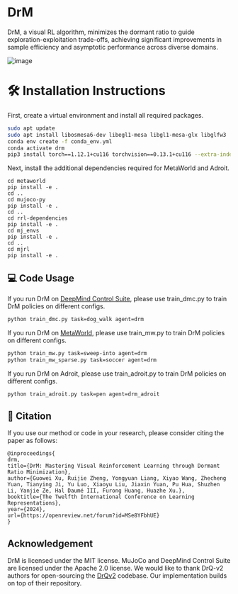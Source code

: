 # DrM
DrM, a visual RL algorithm, minimizes the dormant ratio to guide exploration-exploitation trade-offs, achieving significant improvements in sample efficiency and asymptotic performance across diverse domains.

![image](images/title.gif)

# 🛠️ Installation Instructions
First, create a virtual environment and install all required packages. 
```bash
sudo apt update
sudo apt install libosmesa6-dev libegl1-mesa libgl1-mesa-glx libglfw3 
conda env create -f conda_env.yml 
conda activate drm
pip3 install torch==1.12.1+cu116 torchvision==0.13.1+cu116 --extra-index-url https://download.pytorch.org/whl/cu116
```

Next, install the additional dependencies required for MetaWorld and Adroit. 
```
cd metaworld
pip install -e .
cd ..
cd mujoco-py
pip install -e .
cd ..
cd rrl-dependencies
pip install -e .
cd mj_envs
pip install -e .
cd ..
cd mjrl
pip install -e .
```

## 💻 Code Usage
If you run DrM on [DeepMind Control Suite](https://github.com/google-deepmind/dm_control), please use train_dmc.py to train DrM policies on different configs.

```bash
python train_dmc.py task=dog_walk agent=drm
```

If you run DrM on [MetaWorld](https://meta-world.github.io/), please use train_mw.py to train DrM policies on different configs.

```bash
python train_mw.py task=sweep-into agent=drm
python train_mw_sparse.py task=soccer agent=drm
```

If you run DrM on Adroit, please use train_adroit.py to train DrM policies on different configs.

```bash
python train_adroit.py task=pen agent=drm_adroit
```

## 📝 Citation

If you use our method or code in your research, please consider citing the paper as follows:

```
@inproceedings{
drm,
title={DrM: Mastering Visual Reinforcement Learning through Dormant Ratio Minimization},
author={Guowei Xu, Ruijie Zheng, Yongyuan Liang, Xiyao Wang, Zhecheng Yuan, Tianying Ji, Yu Luo, Xiaoyu Liu, Jiaxin Yuan, Pu Hua, Shuzhen Li, Yanjie Ze, Hal Daumé III, Furong Huang, Huazhe Xu.},
booktitle={The Twelfth International Conference on Learning Representations},
year={2024},
url={https://openreview.net/forum?id=MSe8YFbhUE}
}
```

## Acknowledgement
DrM is licensed under the MIT license. MuJoCo and DeepMind Control Suite are licensed under the Apache 2.0 license. We would like to thank DrQ-v2 authors for open-sourcing the [DrQv2](https://github.com/facebookresearch/drqv2) codebase. Our implementation builds on top of their repository.
